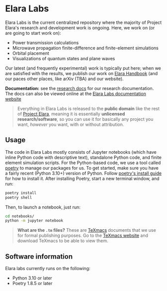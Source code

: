 # Elara Labs

Elara Labs is the current centralized repository where the majority of Project Elara's research and development work is ongoing. Here, we work on (or are going to start work on):

- Power transmission calculations
- Microwave propagation finite-difference and finite-element simulations
- Orbital placement
- Visualizations of quantum states and plane waves

Our latest (and frequently experimental) work is typically put here; when we are satisfied with the results, we publish our work on [Elara Handbook](https://elaraproject.github.io/elara-handbook/) (and our paces other places, like arXiv (TBA) and our website). 

**Documentation:** see the [research docs](research-docs/README.md) for our research documentation. The docs can also be viewed online at the [Elara Labs documentation website](https://publish.obsidian.md/elara-labs)

> Everything in Elara Labs is released to the **public domain** like the rest of [Project Elara](https://github.com/elaraproject/), meaning it is essentially **unlicensed research/software**, so you can use it for basically any project you want, _however_ you want, with or without attribution.

## Usage

The code in Elara Labs mostly consists of Jupyter notebooks (which have inline Python code with descriptive text), standalone Python code, and finite element simulation scripts. For the Python-based code, we use a tool called [poetry](https://python-poetry.org/) to manage our packages for us. To get started, make sure you have a fairly recent (Python 3.10+) version of Python. Follow [poetry's install guide](https://python-poetry.org/docs/#installation) for how to install it. After installing Poetry, start a new terminal window, and run:

```sh
poetry install
poetry shell
```

Then, to launch a notebook, just run:

```sh
cd notebooks/
python -m jupyter notebook
```

> **What are the `.tm` files?** These are [TeXmacs](https://www.texmacs.org) documents that we use for formal publishing purposes. Go to the [TeXmacs website](https://www.texmacs.org) and download TeXmacs to be able to view them.

## Software information

Elara labs currently runs on the following:

- Python 3.10 or later
- Poetry 1.8.5 or later
